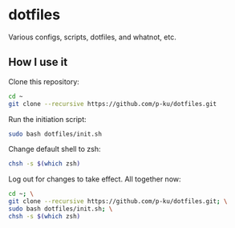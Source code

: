 # dotfiles

Various configs, scripts, dotfiles, and whatnot, etc.

## How I use it
Clone this repository:
```bash
cd ~
git clone --recursive https://github.com/p-ku/dotfiles.git
```
Run the initiation script:
```bash
sudo bash dotfiles/init.sh
```
Change default shell to zsh:
```bash
chsh -s $(which zsh)
```
Log out for changes to take effect.
All together now:
```bash
cd ~; \
git clone --recursive https://github.com/p-ku/dotfiles.git; \
sudo bash dotfiles/init.sh; \
chsh -s $(which zsh)
```
